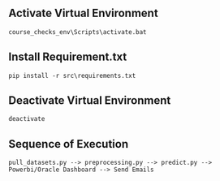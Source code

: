## Activate Virtual Environment

```
course_checks_env\Scripts\activate.bat
```

## Install Requirement.txt

```
pip install -r src\requirements.txt
```

## Deactivate Virtual Environment

```
deactivate
```

## Sequence of Execution

```
pull_datasets.py --> preprocessing.py --> predict.py --> Powerbi/Oracle Dashboard --> Send Emails
```